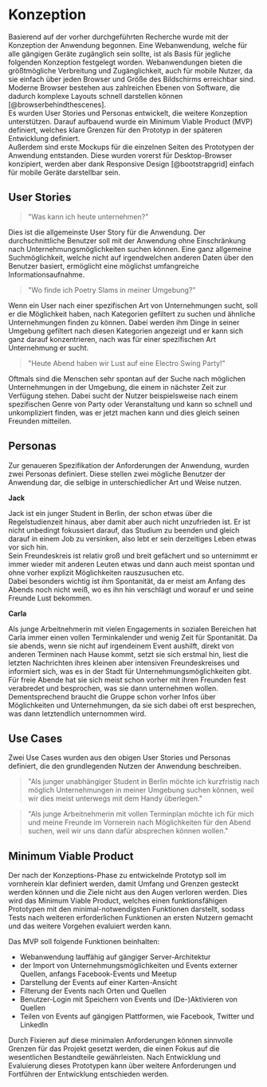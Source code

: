 # Konzeption

Basierend auf der vorher durchgeführten Recherche wurde mit der Konzeption der Anwendung begonnen. Eine Webanwendung, welche für alle gängigen Geräte zugänglich sein sollte, ist als Basis für jegliche folgenden Konzeption festgelegt worden. Webanwendungen bieten die größtmögliche Verbreitung und Zugänglichkeit, auch für mobile Nutzer, da sie einfach über jeden Browser und Größe des Bildschirms erreichbar sind.  
Moderne Browser bestehen aus zahlreichen Ebenen von Software, die dadurch komplexe Layouts schnell darstellen können [@browserbehindthescenes].  
Es wurden User Stories und Personas entwickelt, die weitere Konzeption unterstützen. Darauf aufbauend wurde ein Minimum Viable Product (MVP) definiert, welches klare Grenzen für den Prototyp in der späteren Entwicklung definiert.  
Außerdem sind erste Mockups für die einzelnen Seiten des Prototypen der Anwendung entstanden. Diese wurden vorerst für Desktop-Browser konzipiert, werden aber dank Responsive Design [@bootstrapgrid] einfach für mobile Geräte darstellbar sein.

## User Stories

> "Was kann ich heute unternehmen?"

Dies ist die allgemeinste User Story für die Anwendung.
Der durchschnittliche Benutzer soll mit der Anwendung ohne Einschränkung nach Unternehmungsmöglichkeiten suchen können.
Eine ganz allgemeine Suchmöglichkeit, welche nicht auf irgendwelchen anderen Daten über den Benutzer basiert, ermöglicht eine möglichst umfangreiche Informationsaufnahme.

> "Wo finde ich Poetry Slams in meiner Umgebung?" 

Wenn ein User nach einer spezifischen Art von Unternehmungen sucht, soll er die Möglichkeit haben, nach Kategorien gefiltert zu suchen und ähnliche Unternehmungen finden zu können.
Dabei werden ihm Dinge in seiner Umgebung gefiltert nach diesen Kategorien angezeigt und er kann sich ganz darauf konzentrieren, nach was für einer spezifischen Art Unternehmung er sucht.

> "Heute Abend haben wir Lust auf eine Electro Swing Party!"

Oftmals sind die Menschen sehr spontan auf der Suche nach möglichen Unternehmungen in der Umgebung, die einem in nächster Zeit zur Verfügung stehen. Dabei sucht der Nutzer beispielsweise nach einem spezifischen Genre von Party oder Veranstaltung und kann so schnell und unkompliziert finden, was er jetzt machen kann und dies gleich seinen Freunden mitteilen.

## Personas

Zur genaueren Spezifikation der Anforderungen der Anwendung, wurden zwei Personas definiert. Diese stellen zwei mögliche Benutzer der Anwendung dar, die selbige in unterschiedlicher Art und Weise nutzen.

**Jack**

Jack ist ein junger Student in Berlin, der schon etwas über die Regelstudienzeit hinaus, aber damit aber auch nicht unzufrieden ist. 
Er ist nicht unbedingt fokussiert darauf, das Studium zu beenden und gleich darauf in einem Job zu versinken, also lebt er sein derzeitiges Leben etwas vor sich hin.  
Sein Freundeskreis ist relativ groß und breit gefächert und so unternimmt er immer wieder mit anderen Leuten etwas und dann auch meist spontan und ohne vorher explizit Möglichkeiten rauszusuchen etc.  
Dabei besonders wichtig ist ihm Spontanität, da er meist am Anfang des Abends noch nicht weiß, wo es ihn hin verschlägt und worauf er und seine Freunde Lust bekommen.

**Carla**

Als junge Arbeitnehmerin mit vielen Engagements in sozialen Bereichen hat Carla immer einen vollen Terminkalender und wenig Zeit für Spontanität. Da sie abends, wenn sie nicht auf irgendeinem Event aushilft, direkt von anderen Terminen nach Hause kommt, setzt sie sich erstmal hin, liest die letzten Nachrichten ihres kleinen aber intensiven Freundeskreises und informiert sich, was es in der Stadt für Unternehmungsmöglichkeiten gibt.  
Für freie Abende hat sie sich meist schon vorher mit ihren Freunden fest verabredet und besprochen, was sie dann unternehmen wollen. Dementsprechend braucht die Gruppe schon vorher Infos über Möglichkeiten und Unternehmungen, da sie sich dabei oft erst besprechen, was dann letztendlich unternommen wird.

## Use Cases

Zwei Use Cases wurden aus den obigen User Stories und Personas definiert, die den grundlegenden Nutzen der Anwendung beschreiben.

> "Als junger unabhängiger Student in Berlin möchte ich kurzfristig nach möglich Unternehmungen in meiner Umgebung suchen können, weil wir dies meist unterwegs mit dem Handy überlegen."

> "Als junge Arbeitnehmerin mit vollen Terminplan möchte ich für mich und meine Freunde im Vornerein nach Möglichkeiten für den Abend suchen, weil wir uns dann dafür absprechen können wollen."

## Minimum Viable Product

Der nach der Konzeptions-Phase zu entwickelnde Prototyp soll im vornherein klar definiert werden, damit Umfang und Grenzen gesteckt werden können und die Ziele nicht aus den Augen verloren werden. Dies wird das Minimum Viable Product, welches einen funktionsfähigen Prototypen mit den minimal-notwendigsten Funktionen darstellt, sodass Tests nach weiteren erforderlichen Funktionen an ersten Nutzern gemacht und das weitere Vorgehen evaluiert werden kann.

Das MVP soll folgende Funktionen beinhalten:

- Webanwendung lauffähig auf gängiger Server-Architektur
- der Import von Unternehmungsmöglichkeiten und Events externer Quellen, anfangs Facebook-Events und Meetup
- Darstellung der Events auf einer Karten-Ansicht
- Filterung der Events nach Orten und Quellen
- Benutzer-Login mit Speichern von Events und (De-)Aktivieren von Quellen
- Teilen von Events auf gängigen Plattformen, wie Facebook, Twitter und LinkedIn

Durch Fixieren auf diese minimalen Anforderungen können sinnvolle Grenzen für das Projekt gesetzt werden, die einen Fokus auf die wesentlichen Bestandteile gewährleisten. Nach Entwicklung und Evaluierung dieses Prototypen kann über weitere Anforderungen und Fortführen der Entwicklung entschieden werden.
